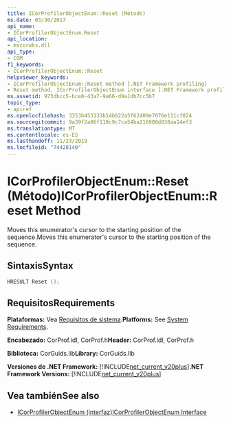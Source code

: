 ```yaml
---
title: ICorProfilerObjectEnum::Reset (Método)
ms.date: 03/30/2017
api_name:
- ICorProfilerObjectEnum.Reset
api_location:
- mscorwks.dll
api_type:
- COM
f1_keywords:
- ICorProfilerObjectEnum::Reset
helpviewer_keywords:
- ICorProfilerObjectEnum::Reset method [.NET Framework profiling]
- Reset method, ICorProfilerObjectEnum interface [.NET Framework profiling]
ms.assetid: 973dbcc5-bce8-43a7-9a66-d9a1db7cc5b7
topic_type:
- apiref
ms.openlocfilehash: 3353b453133b14b622a5f62409e7076e111cf824
ms.sourcegitcommit: 9a39f2a06f110c9c7ca54ba216900d038aa14ef3
ms.translationtype: MT
ms.contentlocale: es-ES
ms.lasthandoff: 11/23/2019
ms.locfileid: "74428140"
---
```

# <a name="icorprofilerobjectenumreset-method"></a><span data-ttu-id="9875a-102">ICorProfilerObjectEnum::Reset (Método)</span><span class="sxs-lookup"><span data-stu-id="9875a-102">ICorProfilerObjectEnum::Reset Method</span></span>
<span data-ttu-id="9875a-103">Moves this enumerator's cursor to the starting position of the sequence.</span><span class="sxs-lookup"><span data-stu-id="9875a-103">Moves this enumerator's cursor to the starting position of the sequence.</span></span>  
  
## <a name="syntax"></a><span data-ttu-id="9875a-104">Sintaxis</span><span class="sxs-lookup"><span data-stu-id="9875a-104">Syntax</span></span>  
  
```cpp  
HRESULT Reset ();  
```  
  
## <a name="requirements"></a><span data-ttu-id="9875a-105">Requisitos</span><span class="sxs-lookup"><span data-stu-id="9875a-105">Requirements</span></span>  
 <span data-ttu-id="9875a-106">**Plataformas:** Vea [Requisitos de sistema](../../../../docs/framework/get-started/system-requirements.md).</span><span class="sxs-lookup"><span data-stu-id="9875a-106">**Platforms:** See [System Requirements](../../../../docs/framework/get-started/system-requirements.md).</span></span>  
  
 <span data-ttu-id="9875a-107">**Encabezado:** CorProf.idl, CorProf.h</span><span class="sxs-lookup"><span data-stu-id="9875a-107">**Header:** CorProf.idl, CorProf.h</span></span>  
  
 <span data-ttu-id="9875a-108">**Biblioteca:** CorGuids.lib</span><span class="sxs-lookup"><span data-stu-id="9875a-108">**Library:** CorGuids.lib</span></span>  
  
 <span data-ttu-id="9875a-109">**Versiones de .NET Framework:** [!INCLUDE[net_current_v20plus](../../../../includes/net-current-v20plus-md.md)]</span><span class="sxs-lookup"><span data-stu-id="9875a-109">**.NET Framework Versions:** [!INCLUDE[net_current_v20plus](../../../../includes/net-current-v20plus-md.md)]</span></span>  
  
## <a name="see-also"></a><span data-ttu-id="9875a-110">Vea también</span><span class="sxs-lookup"><span data-stu-id="9875a-110">See also</span></span>

- [<span data-ttu-id="9875a-111">ICorProfilerObjectEnum (interfaz)</span><span class="sxs-lookup"><span data-stu-id="9875a-111">ICorProfilerObjectEnum Interface</span></span>](../../../../docs/framework/unmanaged-api/profiling/icorprofilerobjectenum-interface.md)
